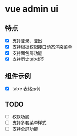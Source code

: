 # vue admin ui

## 特点
- [x] 支持登录、登出
- [x] 支持根据权限接口动态渲染菜单
- [x] 支持面包屑功能
- [x] 支持历史tab标签

## 组件示例
- [x] table 表格示例


## TODO

- [ ] 权限功能
- [ ] 支持多套菜单样式
- [ ] 支持全屏功能
